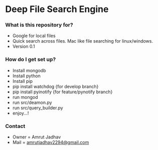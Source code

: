 # Deep File Search Engine #

### What is this repository for? ###

* Google for local files
* Quick search across files. Mac like file searching for linux/windows.
* Version 0.1

### How do I get set up? ###

* Install mongodb
* Install python
* Install pip
* pip install watchdog {for develop branch}
* pip install pyinotify {for feature/pynotify branch}
* run mongod
* run src/deamon.py 
* run src/query_builder.py  
* enjoy...!


### Contact ###

* Owner = Amrut Jadhav
* Mail = amrutjadhav2294@gmail.com